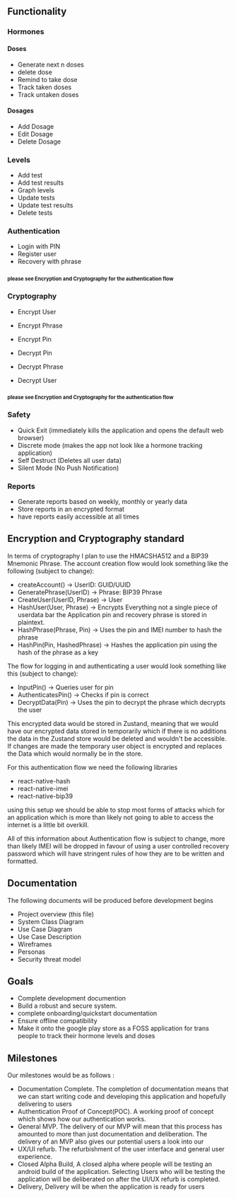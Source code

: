 ## Functionality
### Hormones 

#### Doses 
- Generate next n doses 
- delete dose
- Remind to take dose
- Track taken doses 
- Track untaken doses

#### Dosages 

- Add Dosage
- Edit Dosage
- Delete Dosage

### Levels 
- Add test  
- Add test results
- Graph levels 
- Update tests
- Update test results 
- Delete tests 

### Authentication
- Login with PIN
- Register user
- Recovery with phrase
### <sup><sub>please see Encryption and Cryptography for the authentication flow</sub></sup>

### Cryptography
- Encrypt User
- Encrypt Phrase
- Encrypt Pin

- Decrypt Pin
- Decrypt Phrase
- Decrypt User

### <sup><sub>please see Encryption and Cryptography for the authentication flow</sub></sup>

### Safety
- Quick Exit (immediately kills the application and opens the default web browser)
- Discrete mode (makes the app not look like a hormone tracking application)
- Self Destruct (Deletes all user data)
- Silent Mode (No Push Notification)

### Reports 
- Generate reports based on weekly, monthly or yearly data
- Store reports in an encrypted format 
- have reports easily accessible at all times 

## Encryption and Cryptography standard

In terms of cryptography I plan to use the HMACSHA512 and a BIP39 Mnemonic Phrase. The account creation flow would look something like the following (subject to change):
- createAccount() -> UserID: GUID/UUID
- GeneratePhrase(UserID) -> Phrase: BIP39 Phrase
- CreateUser(UserID, Phrase) -> User
- HashUser(User, Phrase) -> Encrypts Everything not a single piece of userdata bar the Application pin and recovery phrase is stored in plaintext.
- HashPhrase(Phrase, Pin) -> Uses the pin and IMEI number to hash the phrase
- HashPin(Pin, HashedPhrase) -> Hashes the application pin using the hash of the phrase as a key

The flow for logging in and authenticating a user would look something like this (subject to change):
- InputPin() -> Queries user for pin
- AuthenticatesPin() -> Checks if pin is correct
- DecryptData(Pin) -> Uses the pin to decrypt the phrase which decrypts the user

This encrypted data would be stored in Zustand, meaning that we would have our encrypted data stored in temporarily which if there is no additions the data in the Zustand store would be deleted and wouldn't be accessible. If changes are made the temporary user object is encrypted and replaces the Data which would normally be in the store.

For this authentication flow we need the following libraries 
- react-native-hash
- react-native-imei
- react-native-bip39

using this setup we should be able to stop most forms of attacks which for an application which is more than likely not going to able to access the internet is a little bit overkill.

All of this information about Authentication flow is subject to change, more than likely IMEI will be dropped in favour of using a user controlled recovery password which will have stringent rules of how they are to be written and formatted.

## Documentation
The following documents will be produced before development begins 
- Project overview (this file)
- System Class Diagram
- Use Case Diagram 
- Use Case Description 
- Wireframes 
- Personas
- Security threat model

## Goals 
- Complete development documention
- Build a robust and secure system. 
- complete onboarding/quickstart documentation 
- Ensure offline compatibility 
- Make it onto the google play store as a FOSS application for trans people to track their hormone levels and doses

## Milestones

Our milestones would be as follows : 
- Documentation Complete. The completion of documentation means that we can start writing code and developing this application and hopefully delivering to users 
- Authentication Proof of Concept(POC). A working proof of concept which shows how our authentication works. 
- General MVP. The delivery of our MVP will mean that this process has amounted to more than just documentation and deliberation. The delivery of an MVP also gives our potential users a look into our 
- UX/UI refurb. The refurbishment of the user interface and general user experience. 
- Closed Alpha Build, A closed alpha where people will be testing an android build of the application. Selecting Users who will be testing the application will be deliberated on after the UI/UX refurb is completed.
- Delivery, Delivery will be when the application is ready for users 
